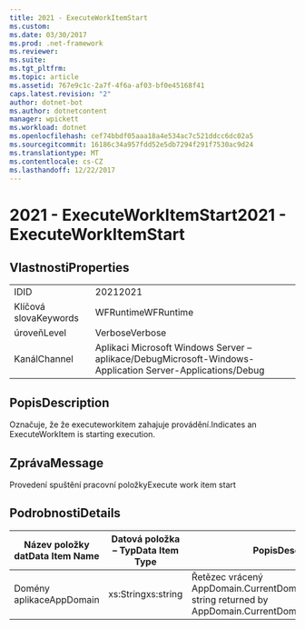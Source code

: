 ```yaml
---
title: 2021 - ExecuteWorkItemStart
ms.custom: 
ms.date: 03/30/2017
ms.prod: .net-framework
ms.reviewer: 
ms.suite: 
ms.tgt_pltfrm: 
ms.topic: article
ms.assetid: 767e9c1c-2a7f-4f6a-af03-bf0e45168f41
caps.latest.revision: "2"
author: dotnet-bot
ms.author: dotnetcontent
manager: wpickett
ms.workload: dotnet
ms.openlocfilehash: cef74bbdf05aaa18a4e534ac7c521ddcc6dc02a5
ms.sourcegitcommit: 16186c34a957fdd52e5db7294f291f7530ac9d24
ms.translationtype: MT
ms.contentlocale: cs-CZ
ms.lasthandoff: 12/22/2017
---
```

# <a name="2021---executeworkitemstart"></a><span data-ttu-id="9ce83-102">2021 - ExecuteWorkItemStart</span><span class="sxs-lookup"><span data-stu-id="9ce83-102">2021 - ExecuteWorkItemStart</span></span>
## <a name="properties"></a><span data-ttu-id="9ce83-103">Vlastnosti</span><span class="sxs-lookup"><span data-stu-id="9ce83-103">Properties</span></span>  
  
|||  
|-|-|  
|<span data-ttu-id="9ce83-104">ID</span><span class="sxs-lookup"><span data-stu-id="9ce83-104">ID</span></span>|<span data-ttu-id="9ce83-105">2021</span><span class="sxs-lookup"><span data-stu-id="9ce83-105">2021</span></span>|  
|<span data-ttu-id="9ce83-106">Klíčová slova</span><span class="sxs-lookup"><span data-stu-id="9ce83-106">Keywords</span></span>|<span data-ttu-id="9ce83-107">WFRuntime</span><span class="sxs-lookup"><span data-stu-id="9ce83-107">WFRuntime</span></span>|  
|<span data-ttu-id="9ce83-108">úroveň</span><span class="sxs-lookup"><span data-stu-id="9ce83-108">Level</span></span>|<span data-ttu-id="9ce83-109">Verbose</span><span class="sxs-lookup"><span data-stu-id="9ce83-109">Verbose</span></span>|  
|<span data-ttu-id="9ce83-110">Kanál</span><span class="sxs-lookup"><span data-stu-id="9ce83-110">Channel</span></span>|<span data-ttu-id="9ce83-111">Aplikaci Microsoft Windows Server – aplikace/Debug</span><span class="sxs-lookup"><span data-stu-id="9ce83-111">Microsoft-Windows-Application Server-Applications/Debug</span></span>|  
  
## <a name="description"></a><span data-ttu-id="9ce83-112">Popis</span><span class="sxs-lookup"><span data-stu-id="9ce83-112">Description</span></span>  
 <span data-ttu-id="9ce83-113">Označuje, že že executeworkitem zahajuje provádění.</span><span class="sxs-lookup"><span data-stu-id="9ce83-113">Indicates an ExecuteWorkItem is starting execution.</span></span>  
  
## <a name="message"></a><span data-ttu-id="9ce83-114">Zpráva</span><span class="sxs-lookup"><span data-stu-id="9ce83-114">Message</span></span>  
 <span data-ttu-id="9ce83-115">Provedení spuštění pracovní položky</span><span class="sxs-lookup"><span data-stu-id="9ce83-115">Execute work item start</span></span>  
  
## <a name="details"></a><span data-ttu-id="9ce83-116">Podrobnosti</span><span class="sxs-lookup"><span data-stu-id="9ce83-116">Details</span></span>  
  
|<span data-ttu-id="9ce83-117">Název položky dat</span><span class="sxs-lookup"><span data-stu-id="9ce83-117">Data Item Name</span></span>|<span data-ttu-id="9ce83-118">Datová položka – Typ</span><span class="sxs-lookup"><span data-stu-id="9ce83-118">Data Item Type</span></span>|<span data-ttu-id="9ce83-119">Popis</span><span class="sxs-lookup"><span data-stu-id="9ce83-119">Description</span></span>|  
|--------------------|--------------------|-----------------|  
|<span data-ttu-id="9ce83-120">Domény aplikace</span><span class="sxs-lookup"><span data-stu-id="9ce83-120">AppDomain</span></span>|<span data-ttu-id="9ce83-121">xs:String</span><span class="sxs-lookup"><span data-stu-id="9ce83-121">xs:string</span></span>|<span data-ttu-id="9ce83-122">Řetězec vrácený AppDomain.CurrentDomain.FriendlyName.</span><span class="sxs-lookup"><span data-stu-id="9ce83-122">The string returned by AppDomain.CurrentDomain.FriendlyName.</span></span>|
